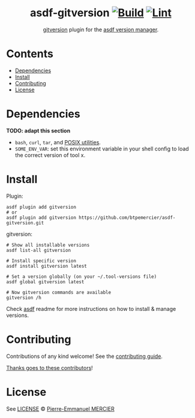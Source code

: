 <div align="center">

# asdf-gitversion [![Build](https://github.com/btpemercier/asdf-gitversion/actions/workflows/build.yml/badge.svg)](https://github.com/btpemercier/asdf-gitversion/actions/workflows/build.yml) [![Lint](https://github.com/btpemercier/asdf-gitversion/actions/workflows/lint.yml/badge.svg)](https://github.com/btpemercier/asdf-gitversion/actions/workflows/lint.yml)

[gitversion](https://gitversion.net/) plugin for the [asdf version manager](https://asdf-vm.com).

</div>

# Contents

- [Dependencies](#dependencies)
- [Install](#install)
- [Contributing](#contributing)
- [License](#license)

# Dependencies

**TODO: adapt this section**

- `bash`, `curl`, `tar`, and [POSIX utilities](https://pubs.opengroup.org/onlinepubs/9699919799/idx/utilities.html).
- `SOME_ENV_VAR`: set this environment variable in your shell config to load the correct version of tool x.

# Install

Plugin:

```shell
asdf plugin add gitversion
# or
asdf plugin add gitversion https://github.com/btpemercier/asdf-gitversion.git
```

gitversion:

```shell
# Show all installable versions
asdf list-all gitversion

# Install specific version
asdf install gitversion latest

# Set a version globally (on your ~/.tool-versions file)
asdf global gitversion latest

# Now gitversion commands are available
gitversion /h
```

Check [asdf](https://github.com/asdf-vm/asdf) readme for more instructions on how to
install & manage versions.

# Contributing

Contributions of any kind welcome! See the [contributing guide](contributing.md).

[Thanks goes to these contributors](https://github.com/btpemercier/asdf-gitversion/graphs/contributors)!

# License

See [LICENSE](LICENSE) © [Pierre-Emmanuel MERCIER](https://github.com/btpemercier/)
